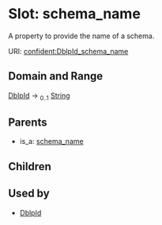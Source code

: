 
# Slot: schema_name


A property to provide the name of a schema.

URI: [confident:DblpId_schema_name](https://raw.githubusercontent.com/TIBHannover/ConfIDent_schema/main/src/linkml/confident_schema.yaml#DblpId_schema_name)


## Domain and Range

[DblpId](DblpId.md) &#8594;  <sub>0..1</sub> [String](types/String.md)

## Parents

 *  is_a: [schema_name](schema_name.md)

## Children


## Used by

 * [DblpId](DblpId.md)

